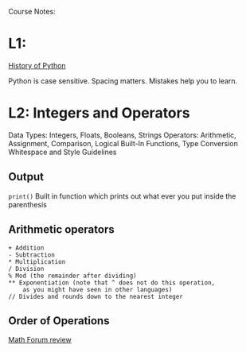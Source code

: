 Course Notes:

# L1:
[History of Python](https://en.wikipedia.org/wiki/History_of_Python)

Python is case sensitive. 
Spacing matters.
Mistakes help you to learn.

# L2: Integers and Operators 
Data Types: Integers, Floats, Booleans, Strings
Operators: Arithmetic, Assignment, Comparison, Logical
Built-In Functions, Type Conversion
Whitespace and Style Guidelines

## Output
```print()```
Built in function which prints out what ever you put 
inside the parenthesis 

## Arithmetic operators
```
+ Addition
- Subtraction
* Multiplication
/ Division
% Mod (the remainder after dividing)
** Exponentiation (note that ^ does not do this operation, 
    as you might have seen in other languages)
// Divides and rounds down to the nearest integer
```
## Order of Operations 
[Math Forum review](http://mathforum.org/dr.math/faq/faq.order.operations.html)




